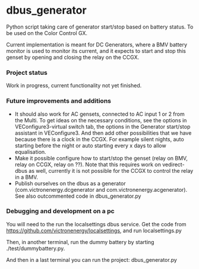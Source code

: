 dbus_generator
==============

Python script taking care of generator start/stop based on battery status. To be used on the Color Control GX.

Current implementation is meant for DC Generators, where a BMV battery monitor is used to monitor its current, and it expects to start and stop this genset by opening and closing the relay on the CCGX.

### Project status
Work in progress, current functionality not yet finished. 

### Future improvements and additions
- It should also work for AC gensets, connected to AC input 1 or 2 from the Multi. To get ideas on the necessary conditions, see the options in VEConfigure3-virtual switch tab, the options in the Generator start/stop assistant in VEConfigure3. And then add other possibilities that we have because there is a clock in the CCGX. For example silent nights, auto starting before the night or auto starting every x days to allow equalisation.
- Make it possible configure how to start/stop the genset (relay on BMV, relay on CCGX, relay on ??). Note that this requires work on vedirect-dbus as well, currently it is not possible for the CCGX to control the relay in a BMV.
- Publish ourselves on the dbus as a generator (com.victronenergy.dcgenerator and com.victronenergy.acgenerator). See also outcommented code in dbus_generator.py

### Debugging and development on a pc
You will need to the run the localsettings dbus service. Get the code from https://github.com/victronenergy/localsettings, and run localsettings.py

Then, in another terminal, run the dummy battery by starting ./test/dummybattery.py.

And then in a last terminal you can run the project: dbus_generator.py

